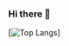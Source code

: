 ### Hi there 👋


[![Top Langs](https://github-readme-stats.vercel.app/api/top-langs/?username=Sama-004)]
